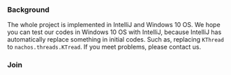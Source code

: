 ### Background

The whole project is implemented in IntelliJ and Windows 10 OS. We hope you can test our codes in Windows 10 OS with IntelliJ, because IntelliJ has automatically replace something in initial codes.  Such as, replacing `KThread` to `nachos.threads.KTread`. If you meet problems, please contact us. 

### Join

